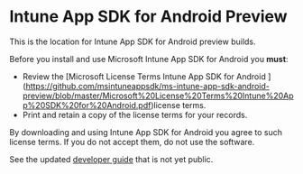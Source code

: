 # Intune App SDK for Android Preview

This is the location for Intune App SDK for Android preview builds. 

Before you install and use Microsoft Intune App SDK for Android you **must**:
* Review the [Microsoft License Terms Intune App SDK for Android ] (https://github.com/msintuneappsdk/ms-intune-app-sdk-android-preview/blob/master/Microsoft%20License%20Terms%20Intune%20App%20SDK%20for%20Android.pdf)license terms.
* Print and retain a copy of the license terms for your records.

By downloading and using Intune App SDK for Android you agree to such license terms.  If you do not accept them, do not use the software.

See the updated [developer guide](https://github.com/msintuneappsdk/ms-intune-app-sdk-android-preview/blob/master/intune-app-sdk-android.pdf) that is not yet public.

